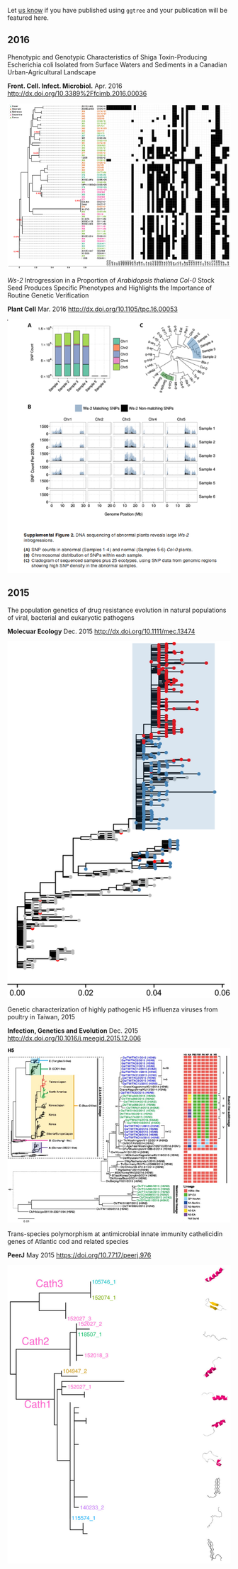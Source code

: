 <script type="text/javascript" src="http://w.sharethis.com/button/buttons.js"></script>
<script type="text/javascript">stLight.options({publisher: "d135f460-3fc5-4802-8169-bd08e4734a09", doNotHash: false, doNotCopy: false, hashAddressBar: false});</script>
<span class='st_twitter_hcount' displayText='Tweet'></span>
<span class='st_facebook_hcount' displayText='Facebook'></span>
<span class='st_sina_hcount' displayText='Sina'></span>
<span class='st_linkedin_hcount' displayText='LinkedIn'></span>

Let [us know](https://github.com/GuangchuangYu/ggtree/wiki/feature-articles) if you have published using `ggtree` and your publication will be featured here.

## 2016

Phenotypic and Genotypic Characteristics of Shiga Toxin-Producing Escherichia coli Isolated from Surface Waters and Sediments in a Canadian Urban-Agricultural Landscape 

**Front. Cell. Infect. Microbiol.** Apr. 2016 <http://dx.doi.org/10.3389%2Ffcimb.2016.00036>

![](featured_img/2016_fcimb-06-00036-g003.jpg)

*Ws-2* Introgression in a Proportion of *Arabidopsis thaliana Col-0* Stock Seed Produces Specific Phenotypes and Highlights the Importance of Routine Genetic Verification

**Plant Cell** Mar. 2016 <http://dx.doi.org/10.1105/tpc.16.00053>

![](featured_img/plantcell_2016.png)

## 2015

The population genetics of drug resistance evolution in natural populations of viral, bacterial and eukaryotic pathogens 

**Molecuar Ecology** Dec. 2015 <http://dx.doi.org/10.1111/mec.13474>

![](featured_img/2015_ME_image_n_mec13474-fig-0003.png)

Genetic characterization of highly pathogenic H5 influenza viruses from poultry in Taiwan, 2015 

**Infection, Genetics and Evolution** Dec. 2015 <http://dx.doi.org/10.1016/j.meegid.2015.12.006>

![](featured_img/2015_peiyu_1-s2.0-S1567134815300721-gr1.jpg)

Trans-species polymorphism at antimicrobial innate immunity cathelicidin genes of Atlantic cod and related species 

**PeerJ** May 2015 <https://doi.org/10.7717/peerj.976>

![](featured_img/2015_peerJ_fig-9-2x.jpg)

